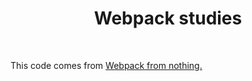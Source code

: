 <h1 align="center">Webpack studies</h1>

<br>

<p>This code comes from <a href="https://what-problem-does-it-solve.com/webpack/index.html" target="_blank">Webpack from nothing.</a></p>